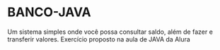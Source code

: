 # BANCO-JAVA
Um sistema simples onde você possa consultar saldo, além de fazer e transferir valores. Exercício proposto na aula de JAVA da Alura

